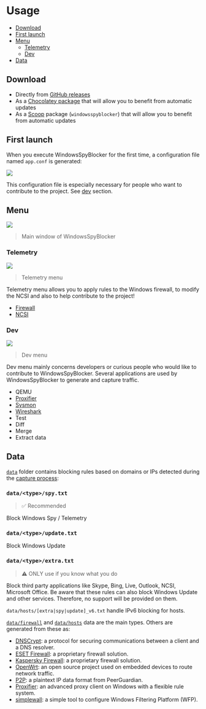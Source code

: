# Usage

* [Download](#download)
* [First launch](#first-launch)
* [Menu](#menu)
  * [Telemetry](#telemetry)
  * [Dev](#dev)
* [Data](#data)

## Download

* Directly from [GitHub releases](https://github.com/crazy-max/WindowsSpyBlocker/releases/latest)
* As a [Chocolatey package](https://chocolatey.org/packages/windowsspyblocker) that will allow you to benefit from automatic updates
* As a [Scoop](https://scoop.sh/) package (`windowsspyblocker`) that will allow you to benefit from automatic updates

## First launch

When you execute WindowsSpyBlocker for the first time, a configuration file named `app.conf` is generated:

![](.res/usage/root-folder.png)

This configuration file is especially necessary for people who want to contribute to the project. See [dev](#dev) section.

## Menu

![](.res/usage/main-window.png)
> Main window of WindowsSpyBlocker

### Telemetry

![](.res/usage/telemetry-menu.png)
> Telemetry menu

Telemetry menu allows you to apply rules to the Windows firewall, to modify the NCSI and also to help contribute to the project!

* [Firewall](app/telemetry/firewall.md)
* [NCSI](app/telemetry/ncsi.md)

### Dev

![](.res/usage/dev-menu.png)
> Dev menu

Dev menu mainly concerns developers or curious people who would like to contribute to WindowsSpyBlocker. Several applications are used by WindowsSpyBlocker to generate and capture traffic.

* QEMU
* [Proxifier](app/dev/proxifier.md)
* [Sysmon](app/dev/sysmon.md)
* [Wireshark](app/dev/wireshark.md)
* Test
* Diff
* Merge
* Extract data

## Data

[`data`](../data) folder contains blocking rules based on domains or IPs detected during the [capture process](how-it-works.md):

### `data/<type>/spy.txt`

> ✅ Recommended

Block Windows Spy / Telemetry

### `data/<type>/update.txt`

Block Windows Update

### `data/<type>/extra.txt`

> :warning: ONLY use if you know what you do

Block third party applications like Skype, Bing, Live, Outlook, NCSI, Microsoft Office. Be aware that these rules can also block Windows Update and other services. Therefore, no support will be provided on them.

`data/hosts/[extra|spy|update]_v6.txt` handle IPv6 blocking for hosts.

[`data/firewall`](data/firewall.md) and [`data/hosts`](data/hosts.md) data are the main types. Others are generated from these as:

* [DNSCrypt](data/dnscrypt.md): a protocol for securing communications between a client and a DNS resolver.
* [ESET Firewall](data/eset.md): a proprietary firewall solution.
* [Kaspersky Firewall](data/kaspersky.md): a proprietary firewall solution.
* [OpenWrt](data/openwrt.md): an open source project used on embedded devices to route network traffic.
* [P2P](data/p2p.md): a plaintext IP data format from PeerGuardian.
* [Proxifier](data/proxifier.md): an advanced proxy client on Windows with a flexible rule system.
* [simplewall](data/simplewall.md): a simple tool to configure Windows Filtering Platform (WFP).
